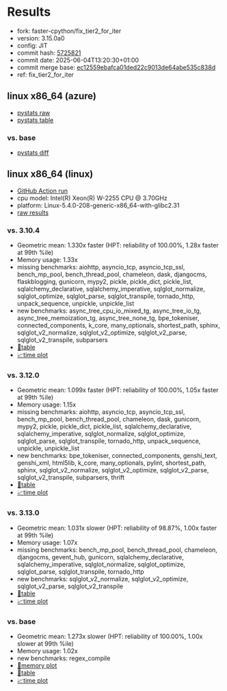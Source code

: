 # Results

- fork: faster-cpython/fix_tier2_for_iter
- version: 3.15.0a0
- config: JIT
- commit hash: [5725821](https://github.com/faster%2dcpython/cpython/commit/5725821)
- commit date: 2025-06-04T13:20:30+01:00
- commit merge base: [ec12559ebafca01ded22c9013de64abe535c838d](https://github.com/python/cpython/commit/ec12559ebafca01ded22c9013de64abe535c838d)
- ref: fix_tier2_for_iter

## linux x86_64 (azure)

- [pystats raw](bm-20250604-azure-x86_64-faster%252dcpython-fix_tier2_for_iter-3.15.0a0-5725821-pystats.json)
- [pystats table](bm-20250604-azure-x86_64-faster%252dcpython-fix_tier2_for_iter-3.15.0a0-5725821-pystats.md)

### vs. base

- [pystats diff](bm-20250604-azure-x86_64-faster%252dcpython-fix_tier2_for_iter-3.15.0a0-5725821-pystats-vs-base.md)

## linux x86_64 (linux)

- [GitHub Action run](https://github.com/faster-cpython/benchmarking/actions/runs/15458694911)
- cpu model: Intel(R) Xeon(R) W-2255 CPU @ 3.70GHz
- platform: Linux-5.4.0-208-generic-x86_64-with-glibc2.31
- [raw results](bm-20250604-linux-x86_64-faster%252dcpython-fix_tier2_for_iter-3.15.0a0-5725821.json)

### vs. 3.10.4

- Geometric mean: 1.330x faster (HPT: reliability of 100.00%, 1.28x faster at 99th %ile)
- Memory usage: 1.33x
- missing benchmarks: aiohttp, asyncio_tcp, asyncio_tcp_ssl, bench_mp_pool, bench_thread_pool, chameleon, dask, djangocms, flaskblogging, gunicorn, mypy2, pickle, pickle_dict, pickle_list, sqlalchemy_declarative, sqlalchemy_imperative, sqlglot_normalize, sqlglot_optimize, sqlglot_parse, sqlglot_transpile, tornado_http, unpack_sequence, unpickle, unpickle_list
- new benchmarks: async_tree_cpu_io_mixed_tg, async_tree_io_tg, async_tree_memoization_tg, async_tree_none_tg, bpe_tokeniser, connected_components, k_core, many_optionals, shortest_path, sphinx, sqlglot_v2_normalize, sqlglot_v2_optimize, sqlglot_v2_parse, sqlglot_v2_transpile, subparsers
- [📄table](bm-20250604-linux-x86_64-faster%252dcpython-fix_tier2_for_iter-3.15.0a0-5725821-vs-3.10.4.md)
- [📈time plot](bm-20250604-linux-x86_64-faster%252dcpython-fix_tier2_for_iter-3.15.0a0-5725821-vs-3.10.4.svg)

### vs. 3.12.0

- Geometric mean: 1.099x faster (HPT: reliability of 100.00%, 1.05x faster at 99th %ile)
- Memory usage: 1.15x
- missing benchmarks: aiohttp, asyncio_tcp, asyncio_tcp_ssl, bench_mp_pool, bench_thread_pool, chameleon, dask, gunicorn, mypy2, pickle, pickle_dict, pickle_list, sqlalchemy_declarative, sqlalchemy_imperative, sqlglot_normalize, sqlglot_optimize, sqlglot_parse, sqlglot_transpile, tornado_http, unpack_sequence, unpickle, unpickle_list
- new benchmarks: bpe_tokeniser, connected_components, genshi_text, genshi_xml, html5lib, k_core, many_optionals, pylint, shortest_path, sphinx, sqlglot_v2_normalize, sqlglot_v2_optimize, sqlglot_v2_parse, sqlglot_v2_transpile, subparsers, thrift
- [📄table](bm-20250604-linux-x86_64-faster%252dcpython-fix_tier2_for_iter-3.15.0a0-5725821-vs-3.12.0.md)
- [📈time plot](bm-20250604-linux-x86_64-faster%252dcpython-fix_tier2_for_iter-3.15.0a0-5725821-vs-3.12.0.svg)

### vs. 3.13.0

- Geometric mean: 1.031x slower (HPT: reliability of 98.87%, 1.00x faster at 99th %ile)
- Memory usage: 1.07x
- missing benchmarks: bench_mp_pool, bench_thread_pool, chameleon, djangocms, gevent_hub, gunicorn, sqlalchemy_declarative, sqlalchemy_imperative, sqlglot_normalize, sqlglot_optimize, sqlglot_parse, sqlglot_transpile, tornado_http
- new benchmarks: sqlglot_v2_normalize, sqlglot_v2_optimize, sqlglot_v2_parse, sqlglot_v2_transpile
- [📄table](bm-20250604-linux-x86_64-faster%252dcpython-fix_tier2_for_iter-3.15.0a0-5725821-vs-3.13.0.md)
- [📈time plot](bm-20250604-linux-x86_64-faster%252dcpython-fix_tier2_for_iter-3.15.0a0-5725821-vs-3.13.0.svg)

### vs. base

- Geometric mean: 1.273x slower (HPT: reliability of 100.00%, 1.00x slower at 99th %ile)
- Memory usage: 1.02x
- new benchmarks: regex_compile
- [🧠memory plot](bm-20250604-linux-x86_64-faster%252dcpython-fix_tier2_for_iter-3.15.0a0-5725821-vs-base-mem.svg)
- [📄table](bm-20250604-linux-x86_64-faster%252dcpython-fix_tier2_for_iter-3.15.0a0-5725821-vs-base.md)
- [📈time plot](bm-20250604-linux-x86_64-faster%252dcpython-fix_tier2_for_iter-3.15.0a0-5725821-vs-base.svg)

